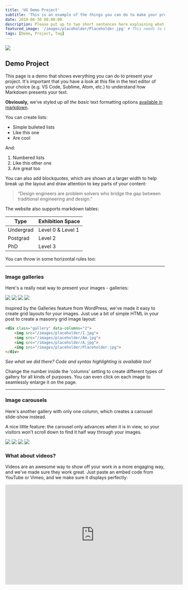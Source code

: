 ```yaml
---
title: 'UG Demo Project'
subtitle: 'This is an example of the things you can do to make your project look epic!'
date: 2018-06-30 00:00:00
description: Please put up to two short sentences here explaining what you're project is about. 
featured_image: '/images/placeholder/Placeholder.jpg' # This needs to be square and XXX by XXX pixels.
tags: [Demo, Project, Tag]
---
```


![](/images/placeholder/Hero.jpg)

## Demo Project

This page is a demo that shows everything you can do to present your project. It's important that you have a look at this file in the text editor of your choice (e.g. VS Code, Sublime, Atom, etc.) to understand how Markdown presents your text.


**Obviously,** we’ve styled up *all the basic* text formatting options [available in markdown](https://github.com/adam-p/markdown-here/wiki/Markdown-Cheatsheet).

You can create lists:

* Simple bulleted lists
* Like this one
* Are cool

And:

1. Numbered lists
2. Like this other one
3. Are great too

You can also add blockquotes, which are shown at a larger width to help break up the layout and draw attention to key parts of your content:

> “Design engineers are problem solvers who bridge the gap between traditional engineering and design.”

The website also supports markdown tables:

| Type                 | Exhibition Space          |
|----------------------|---------------------------|
| Undergrad  		   | Level 0 & Level 1     	   |      
| Postgrad  		   | Level 2 		       	   |
| PhD				   | Level 3		           |

You can throw in some horizontal rules too:

---

### Image galleries

Here's a really neat way to present your images - galleries:

<div class="gallery" data-columns="2">
	<img src="/images/placeholder/I.jpg">
	<img src="/images/placeholder/Am.jpg">
	<img src="/images/placeholder/A.jpg">
	<img src="/images/placeholder/Placeholder.jpg">
</div>

Inspired by the Galleries feature from WordPress, we've made it easy to create grid layouts for your images. Just use a bit of simple HTML in your post to create a masonry grid image layout:

```html
<div class="gallery" data-columns="2">
	<img src="/images/placeholder/I.jpg">
	<img src="/images/placeholder/Am.jpg">
	<img src="/images/placeholder/A.jpg">
	<img src="/images/placeholder/Placeholder.jpg">
</div>
```

*See what we did there? Code and syntax highlighting is available too!*

Change the number inside the 'columns' setting to create different types of gallery for all kinds of purposes. You can even click on each image to seamlessly enlarge it on the page.

---

### Image carousels

Here's another gallery with only one column, which creates a carousel slide-show instead.

A nice little feature: the carousel only advances when it is in view, so your visitors won't scroll down to find it half way through your images.

<div class="gallery" data-columns="1">
	<img src="/images/placeholder/I.jpg">
	<img src="/images/placeholder/Am.jpg">
	<img src="/images/placeholder/A.jpg">
	<img src="/images/placeholder/Placeholder.jpg">
</div>

### What about videos?

Videos are an awesome way to show off your work in a more engaging way, and we’ve made sure they work great. Just paste an embed code from YouTube or Vimeo, and we make sure it displays perfectly:

<iframe width="560" height="315" src="https://www.youtube.com/embed/fB53-pcwPNQ" frameborder="0" allow="accelerometer; autoplay; encrypted-media; gyroscope; picture-in-picture" allowfullscreen></iframe>